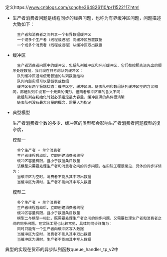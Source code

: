 定义https://www.cnblogs.com/songhe364826110/p/11522117.html
    
+ 生产者消费者问题是线程同步的经典问题，也称为有界缓冲区问题，问题描述大致如下：

        生产者和消费者之间共享一个有界数据缓冲区
        一个或多个生产者（线程或进程）向缓冲区放置数据
        一个或多个消费者（线程或进程）从缓冲区取出数据
+ 缓冲区

        生产者消费者问题中的缓冲区，包括队列缓冲区和环形缓冲区，它们都按照先进先出的顺序处理数据，我们现在只考虑队列缓冲区：
        队列缓冲区通常使用普通的队列数据结构
        队列内部实现可以是链表或数组
        缓冲区有两个极端状态：缓冲区空，缓冲区满。链表队列和数组队列缓冲区空的含义相同，都是队列中没有一个元素的情形，但两者缓冲区满的含义不同：
        数组队列在初始化时就必须指定最大容量，缓冲区满的条件很清晰
        链表队列没有最大容量的概念，需要人为指定
+ 典型模型

    生产者消费者个数的多少、缓冲区的类型都会影响生产者消费者问题模型的复杂度，

    模型一
    
        单个生产者 + 单个消费者
        生产者线程启动后，立即创建消费者线程
        缓冲区容量有限，且小于数据条目数量
        该模型只需要处理生产者和消费者之间的同步问题，在实际工程很常见，具体的同步详情为：
        当缓冲区为空时，消费者不能从其中取出数据
        当缓冲区为满时，生产者不能向其中写入数据

    模型二

        多个生产者 + 单个消费者
        生产者线程启动后，立即创建消费者线程
        缓冲区容量有限，且小于数据条目数量
        模型二与模型一相比，既需要处理生产者之间的同步问题，又需要处理生产者和消费者之间的同步问题，在实际工程也比较常见，具体的同步详情为：
        同时只能有一个生产者向缓冲区写入数据
        当缓冲区为空时，消费者不能从其中取出数据
        当缓冲区为满时，生产者不能向其中写入数据
典型的实现在货币的异步队列函数queue_handler_tp_v2中